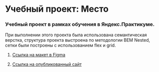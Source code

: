 #   Учебный проект: Место

### Учебный проект в рамках обучения в Яндекс.Практикуме.

При выполнении этого проекта была использована семантическая верстка, структура проекта выстроена по методологии BEM Nested, сетки были построены с использованием flex и grid.

1. [Ссылка на макет в Figma](https://www.figma.com/file/2cn9N9jSkmxD84oJik7xL7/JavaScript.-Sprint-4?node-id=0%3A1)

2. [Ссылка на опубликованный сайт](https://artcherenkov.github.io/mesto/)
